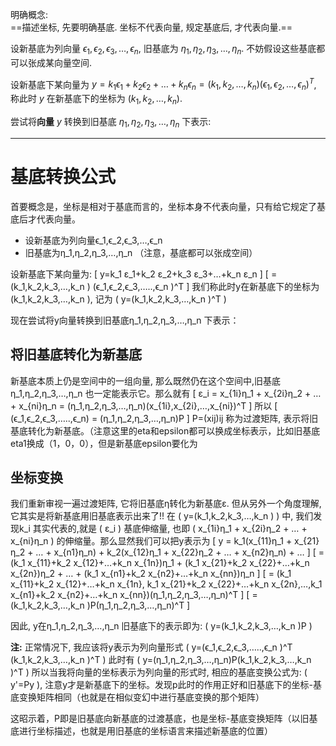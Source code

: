 明确概念:   
==描述坐标, 先要明确基底. 坐标不代表向量, 规定基底后, 才代表向量.==

设新基底为列向量 $\epsilon_{1}, \epsilon_{2}, \epsilon_{3}, \dots, \epsilon_{n}$, 旧基底为 $\eta_{1},\eta_{2},\eta_{3},\dots,\eta_{n}$. 不妨假设这些基底都可以张成某向量空间.

设新基底下某向量为 $y=k_{1}\epsilon_{1}+k_{2}\epsilon_{2}+\dots+k_{n}\epsilon_{n}=(k_{1},k_{2},\dots,k_{n})(\epsilon_{1},\epsilon_{2},\dots,\epsilon_{n})^{T}$, 称此时 $y$ 在新基底下的坐标为 $(k_{1},k_{2},\dots ,k_{n})$.

尝试将**向量** $y$ 转换到旧基底 $\eta_{1},\eta_{2},\eta_{3},\dots,\eta_{n}$ 下表示:


***

# 基底转换公式

首要概念是，坐标是相对于基底而言的，坐标本身不代表向量，只有给它规定了基底后才代表向量。

- 设新基底为列向量ϵ_1,ϵ_2,ϵ_3,…,ϵ_n
- 旧基底为η_1,η_2,η_3,…,η_n
  （注意，基底都可以张成空间）

设新基底下某向量为:
\[ y=k_1 ε_1+k_2 ε_2+k_3 ε_3+…+k_n ε_n \]
\[ =(k_1,k_2,k_3,…,k_n ) (ϵ_1,ϵ_2,ϵ_3,…..,ϵ_n )^T \]
我们称此时y在新基底下的坐标为(k_1,k_2,k_3,…,k_n ), 记为 \( y=(k_1,k_2,k_3,…,k_n )^T \)

现在尝试将y向量转换到旧基底η_1,η_2,η_3,…,η_n 下表示：

## 将旧基底转化为新基底

新基底本质上仍是空间中的一组向量, 那么既然仍在这个空间中,旧基底η_1,η_2,η_3,…,η_n 也一定能表示它。那么就有
\[ ε_i = x_{1i}η_1 + x_{2i}η_2 + … + x_{ni}η_n = (η_1,η_2,η_3,…,η_n)(x_{1i},x_{2i},…,x_{ni})^T \]
所以
\[ (ϵ_1,ϵ_2,ϵ_3,…..,ϵ_n) = (η_1,η_2,η_3,…,η_n)P \]
P=(xij)ij 称为过渡矩阵, 表示将旧基底转化为新基底。（注意这里的eta和epsilon都可以换成坐标表示，比如旧基底eta1换成（1，0，0），但是新基底epsilon要化为

## 坐标变换

我们重新审视一遍过渡矩阵, 它将旧基底η转化为新基底ε. 但从另外一个角度理解, 它其实是将新基底用旧基底表示出来了!! 
在 \( y=(k_1,k_2,k_3,…,k_n ) \) 中, 我们发现k_i 其实代表的,就是 \( ε_i \) 基底伸缩量, 也即 \( x_{1i}η_1 + x_{2i}η_2 + … + x_{ni}η_n \) 的伸缩量。那么显然我们可以把y表示为
\[ y = k_1(x_{11}η_1 + x_{21}η_2 + … + x_{n1}η_n) + k_2(x_{12}η_1 + x_{22}η_2 + … + x_{n2}η_n) + … \]
\[ = (k_1 x_{11}+k_2 x_{12}+…+k_n x_{1n})η_1 + (k_1 x_{21}+k_2 x_{22}+…+k_n x_{2n})η_2 + … + (k_1 x_{n1}+k_2 x_{n2}+…+k_n x_{nn})η_n \]
\[ = (k_1 x_{11}+k_2 x_{12}+…+k_n x_{1n}, k_1 x_{21}+k_2 x_{22}+…+k_n x_{2n},…,k_1 x_{n1}+k_2 x_{n2}+…+k_n x_{nn})(η_1,η_2,η_3,…,η_n)^T \]
\[ = (k_1,k_2,k_3,…,k_n )P(η_1,η_2,η_3,…,η_n)^T \]

因此, y在η_1,η_2,η_3,…,η_n 旧基底下的表示即为: \( y=(k_1,k_2,k_3,…,k_n )P \)

**注:** 正常情况下, 我应该将y表示为列向量形式 \( y=(ϵ_1,ϵ_2,ϵ_3,…..,ϵ_n )^T (k_1,k_2,k_3,…,k_n )^T \)
此时有 \( y=(η_1,η_2,η_3,…,η_n)P(k_1,k_2,k_3,…,k_n )^T \)
所以当我将向量的坐标表示为列向量的形式时, 相应的基底变换公式为: \( y'=Py \), 注意y才是新基底下的坐标。发现p此时的作用正好和旧基底下的坐标-基底变换矩阵相同（也就是在相似变幻中进行基底变换的那个矩阵）

这昭示着，P即是旧基底向新基底的过渡基底，也是坐标-基底变换矩阵（以旧基底进行坐标描述，也就是用旧基底的坐标语言来描述新基底的位置）
